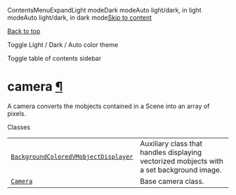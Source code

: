 ContentsMenuExpandLight modeDark modeAuto light/dark, in light modeAuto light/dark, in dark mode[Skip to content](https://docs.manim.community/en/stable/reference/manim.camera.camera.html#furo-main-content)

[Back to top](https://docs.manim.community/en/stable/reference/manim.camera.camera.html#)

Toggle Light / Dark / Auto color theme

Toggle table of contents sidebar

# camera [¶](https://docs.manim.community/en/stable/reference/manim.camera.camera.html\#module-manim.camera.camera "Link to this heading")

A camera converts the mobjects contained in a Scene into an array of pixels.

Classes

|     |     |
| --- | --- |
| [`BackgroundColoredVMobjectDisplayer`](https://docs.manim.community/en/stable/reference/manim.camera.camera.BackgroundColoredVMobjectDisplayer.html#manim.camera.camera.BackgroundColoredVMobjectDisplayer "manim.camera.camera.BackgroundColoredVMobjectDisplayer") | Auxiliary class that handles displaying vectorized mobjects with a set background image. |
| [`Camera`](https://docs.manim.community/en/stable/reference/manim.camera.camera.Camera.html#manim.camera.camera.Camera "manim.camera.camera.Camera") | Base camera class. |